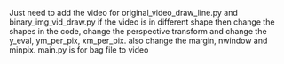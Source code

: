 Just need to add the video for original_video_draw_line.py and binary_img_vid_draw.py
if the video is in different shape then change the shapes in the code, change the perspective transform and change the y_eval, ym_per_pix, xm_per_pix.
also change the margin, nwindow and minpix. 
main.py is for bag file to video 
